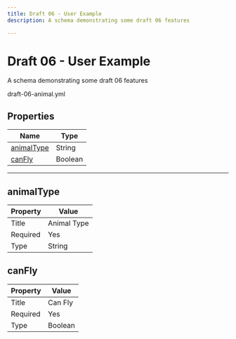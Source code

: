 ```yaml
---
title: Draft 06 - User Example
description: A schema demonstrating some draft 06 features

---
```

# Draft 06 - User Example

<p>A schema demonstrating some draft 06 features</p>


<p>draft-06-animal.yml</p>


## Properties

<table><thead><tr><th colspan="2">Name</th><th>Type</th></tr></thead><tbody><tr><td colspan="2"><a href="#animaltype">animalType</a></td><td>String</td></tr><tr><td colspan="2"><a href="#canfly">canFly</a></td><td>Boolean</td></tr></tbody></table>



<hr />



## animalType





<table>
  <thead>
    <tr>
      <th>Property</th>
      <th colspan="2">Value</th>
    </tr>
  </thead>
  <tbody>
    <tr>
      <td>Title</td>
      <td colspan="2">Animal Type</td>
    </tr>
    <tr>
      <td>Required</td>
      <td colspan="2">Yes</td>
    </tr>
    <tr><td>Type</td><td colspan="2">String</td></tr>
    
  </tbody>
</table>






## canFly





<table>
  <thead>
    <tr>
      <th>Property</th>
      <th colspan="2">Value</th>
    </tr>
  </thead>
  <tbody>
    <tr>
      <td>Title</td>
      <td colspan="2">Can Fly</td>
    </tr>
    <tr>
      <td>Required</td>
      <td colspan="2">Yes</td>
    </tr>
    <tr><td>Type</td><td colspan="2">Boolean</td></tr>
    
  </tbody>
</table>










